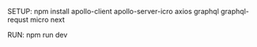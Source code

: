 SETUP:
npm install apollo-client apollo-server-icro axios graphql graphql-requst micro next

RUN:
npm run dev


